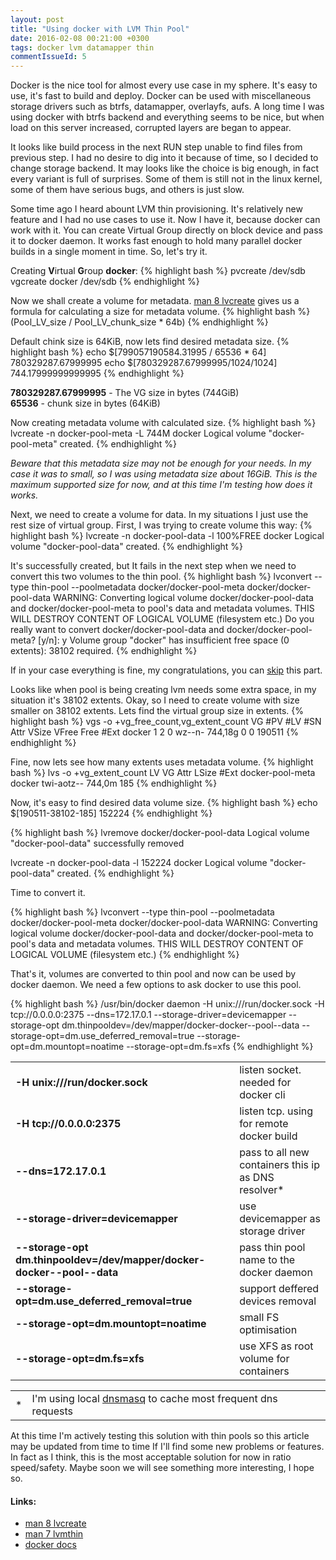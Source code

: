 ```yaml
---
layout: post
title: "Using docker with LVM Thin Pool"
date: 2016-02-08 00:21:00 +0300
tags: docker lvm datamapper thin
commentIssueId: 5
---
```


Docker is the nice tool for almost every use case in my sphere. It's easy to use, it's fast to build and deploy. 
Docker can be used with miscellaneous storage drivers such as btrfs, datamapper, overlayfs, aufs. A long time I was using docker with btrfs backend and everything seems to be nice, but when load on this server increased, corrupted layers are began to appear.

It looks like build process in the next RUN step unable to find files from previous step. I had no desire to dig into it because of time, so I decided to change storage backend. It may looks like the choice is big enough, in fact every variant is full of surprises. Some of them is still not in the linux kernel, some of them have serious bugs, and others is just slow.

Some time ago I heard abount LVM thin provisioning. It's relatively new feature and I had no use cases to use it. Now I have it, because docker can work with it. You can create Virtual Group directly on block device and pass it to docker daemon. It works fast enough to hold many parallel docker builds in a single moment in time. So, let's try it.

Creating <b>V</b>irtual <b>G</b>roup <b>docker</b>:
{% highlight bash %}
pvcreate /dev/sdb
vgcreate docker /dev/sdb
{% endhighlight %}

Now we shall create a volume for metadata. <a href="http://linux.die.net/man/8/lvcreate">man 8 lvcreate</a> gives us a formula for calculating a size for metadata volume.
{% highlight bash %}
(Pool_LV_size / Pool_LV_chunk_size * 64b)
{% endhighlight %}

Default chink size is 64KiB, now lets find desired metadata size.
{% highlight bash %}
echo $[799057190584.31995 / 65536 * 64]
  780329287.67999995
echo $[780329287.67999995/1024/1024]
  744.17999999999995
{% endhighlight %}

<b>780329287.67999995</b> - The VG size in bytes (744GiB)<br>
<b>65536</b> - chunk size in bytes (64KiB)

Now creating metadata volume with calculated size.
{% highlight bash %}
lvcreate -n docker-pool-meta -L 744M docker
  Logical volume "docker-pool-meta" created.
{% endhighlight %}

<p class="border_solid_red"><i>Beware that this metadata size may not be enough for your needs. In my case it was to small, so I was using metadata size about 16GiB. This is the maximum supported size for now, and at this time I'm testing how does it works.</i></p>

Next, we need to create a volume for data. In my situations I just use the rest size of virtual group. First, I was trying to create volume this way:
{% highlight bash %}
lvcreate -n docker-pool-data -l 100%FREE docker
  Logical volume "docker-pool-data" created.
{% endhighlight %}

It's successfully created, but It fails in the next step when we need to convert this two volumes to the thin pool.
{% highlight bash %}
lvconvert --type thin-pool --poolmetadata docker/docker-pool-meta docker/docker-pool-data
  WARNING: Converting logical volume docker/docker-pool-data and docker/docker-pool-meta to pool's data and metadata volumes.
  THIS WILL DESTROY CONTENT OF LOGICAL VOLUME (filesystem etc.)
Do you really want to convert docker/docker-pool-data and docker/docker-pool-meta? [y/n]: y
  Volume group "docker" has insufficient free space (0 extents): 38102 required.
{% endhighlight %}

If in your case everything is fine, my congratulations, you can <a href="{{ page.url }}#final">skip</a> this part.

Looks like when pool is being creating lvm needs some extra space, in my situation it's 38102 extents. Okay, so I need to create volume with size smaller on 38102 extents.
Lets find the virtual group size in extents.
{% highlight bash %}
vgs -o +vg_free_count,vg_extent_count
  VG     #PV #LV #SN Attr   VSize   VFree  Free #Ext
  docker   1   2   0 wz--n- 744,18g     0     0 190511
{% endhighlight %}

Fine, now lets see how many extents uses metadata volume.
{% highlight bash %}
lvs -o +vg_extent_count
  LV               VG     Attr       LSize    #Ext
  docker-pool-meta docker twi-aotz-- 744,0m   185
{% endhighlight %}

Now, it's easy to find desired data volume size.
{% highlight bash %}
echo $[190511-38102-185]
  152224
{% endhighlight %}

{% highlight bash %}
lvremove docker/docker-pool-data
  Logical volume "docker-pool-data" successfully removed

lvcreate -n docker-pool-data -l 152224 docker
  Logical volume "docker-pool-data" created.
{% endhighlight %}

Time to convert it.

{% highlight bash %}
lvconvert --type thin-pool --poolmetadata docker/docker-pool-meta docker/docker-pool-data
  WARNING: Converting logical volume docker/docker-pool-data and docker/docker-pool-meta to pool's data and metadata volumes.
  THIS WILL DESTROY CONTENT OF LOGICAL VOLUME (filesystem etc.)
{% endhighlight %}

<p id="final">That's it, volumes are converted to thin pool and now can be used by docker daemon. We need a few options to ask docker to use this pool.</p>

{% highlight bash %}
/usr/bin/docker daemon -H unix:///run/docker.sock -H tcp://0.0.0.0:2375 --dns=172.17.0.1 --storage-driver=devicemapper --storage-opt dm.thinpooldev=/dev/mapper/docker-docker--pool--data --storage-opt=dm.use_deferred_removal=true --storage-opt=dm.mountopt=noatime --storage-opt=dm.fs=xfs
{% endhighlight %}

<table class="border_solid_black">
  <tr><td><b>-H unix:///run/docker.sock</b></td><td></td><td>listen socket. needed for docker cli</td></tr>
  <tr><td><b>-H tcp://0.0.0.0:2375</b></td><td></td><td>listen tcp. using for remote docker build</td></tr>
  <tr><td><b>--dns=172.17.0.1</b></td><td></td><td>pass to all new containers this ip as DNS resolver*</td></tr>
  <tr><td><b>--storage-driver=devicemapper</b></td><td></td><td>use devicemapper as storage driver</td></tr>
  <tr><td><b>--storage-opt dm.thinpooldev=/dev/mapper/docker-docker--pool--data</b></td><td></td><td>pass thin pool name to the docker daemon</td></tr>
  <tr><td><b>--storage-opt=dm.use_deferred_removal=true</b></td><td></td><td>support deffered devices removal</td></tr>
  <tr><td><b>--storage-opt=dm.mountopt=noatime</b></td><td></td><td>small FS optimisation</td></tr>
  <tr><td><b>--storage-opt=dm.fs=xfs</b></td><td></td><td>use XFS as root volume for containers</td></tr>
</table>
<table>
  <tr><td>*</td><td>I'm using local <a href="https://wiki.archlinux.org/index.php/Dnsmasq">dnsmasq</a> to cache most frequent dns requests</td></tr>
</table>

At this time I'm actively testing this solution with thin pools so this article may be updated from time to time If I'll find some new problems or features.
In fact as I think, this is the most acceptable solution for now in ratio speed/safety. Maybe soon we will see something more interesting, I hope so.

<h4>Links:</h4>

<ul>
  <li><a href="http://linux.die.net/man/8/lvcreate">man 8 lvcreate</a></li>
  <li><a href="http://man7.org/linux/man-pages/man7/lvmthin.7.html">man 7 lvmthin</a></li>
  <li><a href="https://docs.docker.com/engine/reference/commandline/daemon/">docker docs</a></li>
</ul>

